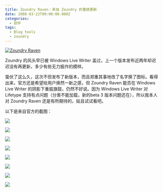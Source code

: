 ```yaml
---
title: Zoundry Raven：来自 Zoundry 的重磅更新
date: 2008-03-22T00:00:00.000Z
categories:
  - 软件
tags:
  - Blog tools
  - zoundry
---
```


[![Zoundry Raven](https://media.kaerozhi.com/2025/06/d4a0fb44f9b52db9770f4506bfeb93a6.webp)](http://www.zoundryraven.com/)

Zoundry 的风头早已被 Windows Live Writer 盖过，上一个版本发布近两年却迟迟没有再更新，多少有些无力振作的模样。

蛰伏了这么久，这次不但发布了新版本，而且郑重其事地改了名字换了图标。看得出来，官方还是希望给用户焕然一新之感，但 Zoundry Raven 能否在 Windows Live Writer 的阴影下重振旗鼓，仍然不好说。因为 Windows Live Writer 对 Lifetype 支持有点问题（分类不能加载，新的beta 3 版本问题还在），所以我本人对 Zoundry Raven 还是有所期待的，姑且试试看吧。

<!-- more -->

以下是来自官方的截图：

![](https://media.kaerozhi.com/2025/06/d85a574d502c98243d5a5240e04b5517.webp)

![](https://media.kaerozhi.com/2025/06/72721a6159e852cdb6a20a5a55c94ecc.webp)

![](https://media.kaerozhi.com/2025/06/212535451e49414f013d78ae70b81c73.webp)

![](https://media.kaerozhi.com/2025/06/ed4e181f3cacab7c6b6383d903a7e974.webp)

![](https://media.kaerozhi.com/2025/06/46b5b79a17136736d630852ff03f508a.webp)

![](https://media.kaerozhi.com/2025/06/829898d34f381de6f32c73c6ec6702eb.webp)

![](https://media.kaerozhi.com/2025/06/815d8b60cefc8f4c757a86130686a420.webp)

![](https://media.kaerozhi.com/2025/06/e1dc80ea303d4449227c4ccc9001d060.webp)
